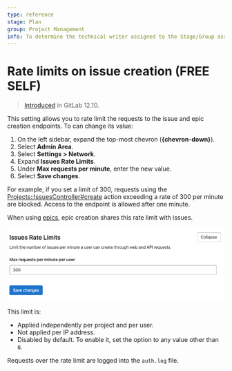 ```yaml
---
type: reference
stage: Plan
group: Project Management
info: To determine the technical writer assigned to the Stage/Group associated with this page, see https://about.gitlab.com/handbook/product/ux/technical-writing/#assignments
---
```


# Rate limits on issue creation **(FREE SELF)**

> [Introduced](https://gitlab.com/gitlab-org/gitlab/-/merge_requests/28129) in GitLab 12.10.

This setting allows you to rate limit the requests to the issue and epic creation endpoints.
To can change its value:

1. On the left sidebar, expand the top-most chevron (**{chevron-down}**).
1. Select **Admin Area**.
1. Select **Settings > Network**.
1. Expand **Issues Rate Limits**.
1. Under **Max requests per minute**, enter the new value.
1. Select **Save changes**.

For example, if you set a limit of 300, requests using the
[Projects::IssuesController#create](https://gitlab.com/gitlab-org/gitlab/blob/master/app/controllers/projects/issues_controller.rb)
action exceeding a rate of 300 per minute are blocked. Access to the endpoint is allowed after one minute.

When using [epics](../../group/epics/index.md), epic creation shares this rate limit with issues.

![Rate limits on issues creation](img/rate_limit_on_issues_creation_v14_2.png)

This limit is:

- Applied independently per project and per user.
- Not applied per IP address.
- Disabled by default. To enable it, set the option to any value other than `0`.

Requests over the rate limit are logged into the `auth.log` file.
